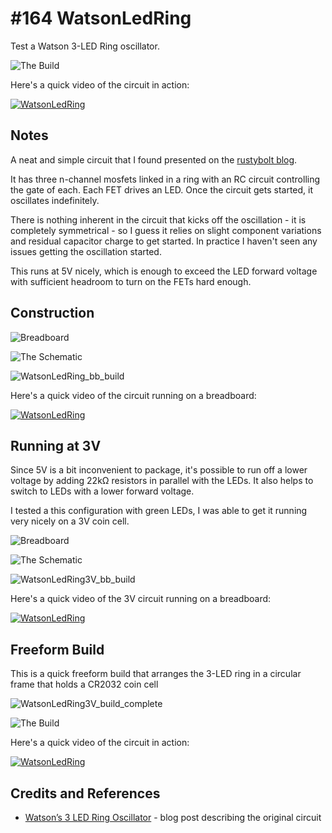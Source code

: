 # #164 WatsonLedRing

Test a Watson 3-LED Ring oscillator.

![The Build](./assets/WatsonLedRing_build.jpg?raw=true)

Here's a quick video of the circuit in action:

[![WatsonLedRing](https://img.youtube.com/vi/U6qPxcxIn7U/0.jpg)](https://www.youtube.com/watch?v=U6qPxcxIn7U)

## Notes

A neat and simple circuit that I found presented on the [rustybolt blog](http://rustybolt.info/wordpress/?p=664).

It has three n-channel mosfets linked in a ring with an RC circuit controlling the gate of each.
Each FET drives an LED. Once the circuit gets started, it oscillates indefinitely.

There is nothing inherent in the circuit that kicks off the oscillation - it is completely symmetrical -
so I guess it relies on slight component variations and residual capacitor charge to get started.
In practice I haven't seen any issues getting the oscillation started.

This runs at 5V nicely, which is enough to exceed the LED forward voltage with sufficient headroom to turn on the FETs hard enough.

## Construction

![Breadboard](./assets/WatsonLedRing_bb.jpg?raw=true)

![The Schematic](./assets/WatsonLedRing_schematic.jpg?raw=true)

![WatsonLedRing_bb_build](./assets/WatsonLedRing_bb_build.jpg?raw=true)

Here's a quick video of the circuit running on a breadboard:

[![WatsonLedRing](https://img.youtube.com/vi/Guscsbysltw/0.jpg)](https://www.youtube.com/watch?v=Guscsbysltw)


## Running at 3V

Since 5V is a bit inconvenient to package, it's possible to run off a lower voltage by adding 22kΩ resistors in parallel with the LEDs.
It also helps to switch to LEDs with a lower forward voltage.

I tested a this configuration with green LEDs, I was able to get it running very nicely on a 3V coin cell.

![Breadboard](./assets/WatsonLedRing3V_bb.jpg?raw=true)

![The Schematic](./assets/WatsonLedRing3V_schematic.jpg?raw=true)

![WatsonLedRing3V_bb_build](./assets/WatsonLedRing3V_bb_build.jpg?raw=true)

Here's a quick video of the 3V circuit running on a breadboard:

[![WatsonLedRing](https://img.youtube.com/vi/AgwLT4MlFh8/0.jpg)](https://www.youtube.com/watch?v=AgwLT4MlFh8)


## Freeform Build


This is a quick freeform build that arranges the 3-LED ring in a circular frame that holds a CR2032 coin cell

![WatsonLedRing3V_build_complete](./assets/WatsonLedRing3V_build_complete.jpg?raw=true)

![The Build](./assets/WatsonLedRing_build.jpg?raw=true)

Here's a quick video of the circuit in action:

[![WatsonLedRing](https://img.youtube.com/vi/U6qPxcxIn7U/0.jpg)](https://www.youtube.com/watch?v=U6qPxcxIn7U)

## Credits and References

* [Watson’s 3 LED Ring Oscillator](http://rustybolt.info/wordpress/?p=664) - blog post describing the original circuit
